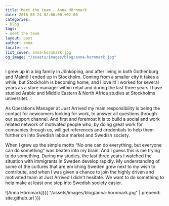 ```yaml
---
title: Meet the team - Anna Hörnmark
date: 2016-08-24 02:00:00 +02:00
categories:
- blog
tags:
- meet the team
layout: post
author: anna
locale: en
list_cover: anna-hornmark.jpg
og_image: "/assets/images/blog/anna-hornmark.jpg"
---
```


I grew up in a big family in Jönköping, and after living in both Gothenburg and Malmö I ended up in Stockholm. Coming from a smaller city it takes a while, but Stockholm is becoming home, and I love it! I worked for several years as a store manager within retail and during the last three years I have studied Arabic and Middle Eastern & North Africa studies at Stockholms universitet.

As Operations Manager at Just Arrived my main responsibility is being the contact for newcomers looking for work, to answer all questions through our support channel. And first and foremost it is to build a social and work related network of motivated people who, by doing great work for companies through us, will get references and credentials to help them further on into Swedish labour market and Swedish society.

When I grew up the simple motto “No one can do everything, but everyone can do something” was beaten into my brain. And I guess this is me trying to do something. During my studies, the last three years I watched the situation with immigrants in Sweden develop rapidly. My understanding of some of the cultures that are enriching Sweden grew next to my wish to contribute, and when I was given a chance to join the highly driven and motivated team at Just Arrived I didn't hesitate. We want to do something to help make at least one step into Swedish society easier.

![Anna Hörnmark]({{ "/assets/images/blog/anna-hornmark.jpg" | prepend: site.github.url }})


